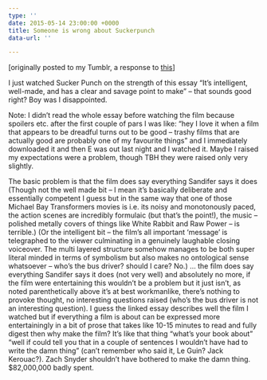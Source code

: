 ```yaml
---
type: ''
date: 2015-05-14 23:00:00 +0000
title: Someone is wrong about Suckerpunch
data-url: ''

---
```

\[originally posted to my Tumblr, a response to [this](http://www.eruditorumpress.com/blog/in-defense-of-sucker-punch/)\]

I just watched Sucker Punch on the strength of this essay “It’s intelligent, well-made, and has a clear and savage point to make” – that sounds good right? Boy was I disappointed.

Note: I didn’t read the whole essay before watching the film because spoilers etc. after the first couple of pars I was like: “hey I love it when a film that appears to be dreadful turns out to be good – trashy films that are actually good are probably one of my favourite things” and I immediately downloaded it and then E was out last night and I watched it. Maybe I raised my expectations were a problem, though TBH they were raised only very slightly.

The basic problem is that the film does say everything Sandifer says it does (Though not the well made bit – I mean it’s basically deliberate and essentially competent I guess but in the same way that one of those Michael Bay Transformers movies is i.e. its noisy and monotonously paced, the action scenes are incredibly formulaic (but that’s the point!), the music – polished metally covers of things like White Rabbit and Raw Power – is terrible.) (Or the intelligent bit – the film’s all important ‘message’ is telegraphed to the viewer culminating in a genuinely laughable closing voiceover. The multi layered structure somehow manages to be both super literal minded in terms of symbolism but also makes no ontological sense whatsoever – who’s the bus driver? should I care? No.) … the film does say everything Sandifer says it does (not very well) and absolutely no more, if the film were entertaining this wouldn’t be a problem but it just isn’t, as noted parenthetically above it’s at best workmanlike, there’s nothing to provoke thought, no interesting questions raised (who’s the bus driver is not an interesting question). I guess the linked essay describes well the film I watched but if everything a film is about can be expressed more entertainingly in a bit of prose that takes like 10-15 minutes to read and fully digest then why make the film? It’s like that thing “what’s your book about” “well if could tell you that in a couple of sentences I wouldn’t have had to write the damn thing” (can’t remember who said it, Le Guin? Jack Kerouac?). Zach Snyder shouldn’t have bothered to make the damn thing. $82,000,000 badly spent.